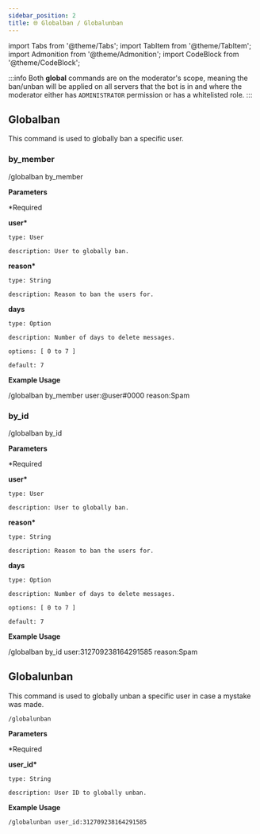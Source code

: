 ```yaml
---
sidebar_position: 2
title: 🌐 Globalban / Globalunban
---
```


<!-- Imports -->
import Tabs from '@theme/Tabs';
import TabItem from '@theme/TabItem';
import Admonition from '@theme/Admonition';
import CodeBlock from '@theme/CodeBlock';

<!-- Documentation -->

:::info
Both **global** commands are on the moderator's scope, meaning the ban/unban will be applied on all servers that the bot is in and where the moderator either has `ADMINISTRATOR` permission or has a whitelisted role.
:::

## Globalban

This command is used to globally ban a specific user.

<Tabs>
  <TabItem value="bymember" label="by_member" default>
  
<h3>by_member</h3>
<CodeBlock>
    /globalban by_member
</CodeBlock>

**Parameters**

\*Required

**user\***

    type: User

    description: User to globally ban.

**reason\***

    type: String

    description: Reason to ban the users for.

**days**

    type: Option

    description: Number of days to delete messages.

    options: [ 0 to 7 ]

    default: 7

**Example Usage**

<CodeBlock>
    /globalban by_member user:@user#0000 reason:Spam
</CodeBlock>
  </TabItem>

  <TabItem value="byid" label="by_id">
<h3>by_id</h3>
<CodeBlock>
    /globalban by_id
</CodeBlock>

**Parameters**

\*Required

**user\***

    type: User

    description: User to globally ban.

**reason\***

    type: String

    description: Reason to ban the users for.

**days**

    type: Option

    description: Number of days to delete messages.

    options: [ 0 to 7 ]

    default: 7

**Example Usage**

<CodeBlock>
    /globalban by_id user:312709238164291585 reason:Spam
</CodeBlock>
  </TabItem>
</Tabs>

## Globalunban

This command is used to globally unban a specific user in case a mystake was made.

```
/globalunban
```

**Parameters**

\*Required

**user_id\***

    type: String

    description: User ID to globally unban.

**Example Usage**

```
/globalunban user_id:312709238164291585
```
    